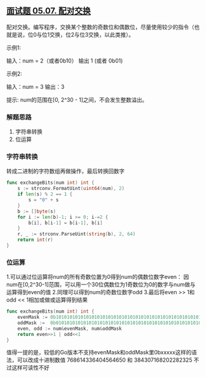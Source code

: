 ## [面试题 05.07. 配对交换](https://leetcode-cn.com/problems/exchange-lcci/)
配对交换。编写程序，交换某个整数的奇数位和偶数位，尽量使用较少的指令（也就是说，位0与位1交换，位2与位3交换，以此类推）。

示例1:

 输入：num = 2（或者0b10）
 输出 1 (或者 0b01)
 
示例2:

 输入：num = 3
 输出：3
 
提示:
num的范围在[0, 2^30 - 1]之间，不会发生整数溢出。

### 解题思路
1. 字符串转换
2. 位运算
### 字符串转换
转成二进制的字符数组再做操作，最后转换回数字
```go
func exchangeBits(num int) int {	
	s := strconv.FormatUint(uint64(num), 2)
	if len(s) % 2 == 1 {
		s = "0" + s
	}
	b := []byte(s)
	for i := len(b)-1; i >= 0; i-=2 {
		b[i], b[i-1] = b[i-1], b[i]
	}
	r, _ := strconv.ParseUint(string(b), 2, 64)
	return int(r)
}
```
### 位运算
1.可以通过位运算将num的所有奇数位置为0得到num的偶数位数字even：
因num在[0,2^30-1]范围，可以用一个30位偶数位为1奇数位为0的数字与num做与运算得到even的值
2.同理可以得到num的奇数位数字odd
3.最后将even >> 1和odd << 1相加或做或运算得到结果
```go
func exchangeBits(num int) int {
	evenMask := 0b101010101010101010101010101010101010101010101010101010101010
	oddMask :=  0b010101010101010101010101010101010101010101010101010101010101
	even, odd := num&evenMask, num&oddMask
	return even>>1 | odd<<1
}
```
值得一提的是，较低的Go版本不支持evenMask和oddMask里0bxxxxx这样的语法，可以改成十进制数值 768614336404564650 和 384307168202282325
不过这样可读性不好